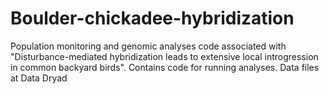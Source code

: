 # Boulder-chickadee-hybridization
Population monitoring and genomic analyses code associated with "Disturbance-mediated hybridization leads to extensive local introgression in common backyard birds". Contains code for running analyses. Data files at Data Dryad

